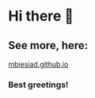 # Hi there 👋

## See more, here:

[mbiesiad.github.io](https://github.com/mbiesiad/mbiesiad.github.io)

### Best greetings!
